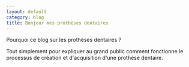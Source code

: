 ```yaml
---
layout: default
category: blog
title: Bonjour mes prothèses dentaires
---
```


Pourquoi ce blog sur les prothèses dentaires ? 

Tout simplement pour expliquer au grand public comment fonctionne le processus de création et d'acquisition d'une prothèse dentaire. 
